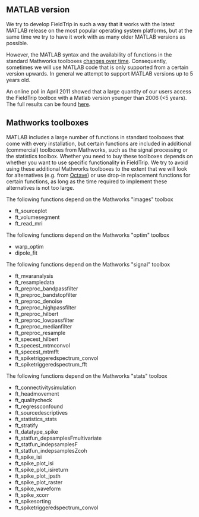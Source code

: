 ## MATLAB version

We try to develop FieldTrip in such a way that it works with the latest MATLAB release on the most popular operating system platforms, but at the same time we try to have it work with as many older MATLAB versions as possible.

However, the MATLAB syntax and the availability of functions in the standard Mathworks toolboxes [changes over time](http://www.mathworks.com/help/matlab/release-notes.html). Consequently, sometimes we will use MATLAB code that is only supported from a certain version upwards. In general we attempt to support MATLAB versions up to 5 years old.

An online poll in April 2011 showed that a large quantity of our users access the FieldTrip toolbox with a Matlab version younger than 2006 (<5 years). The full results can be found [here](http://bugzilla.fieldtriptoolbox.org/attachment.cgi?id=45).

## Mathworks toolboxes

MATLAB includes a large number of functions in standard toolboxes that come with every installation, but certain functions are included in additional (commercial) toolboxes from Mathworks, such as the signal processing or the statistics toolbox. Whether you need to buy these toolboxes depends on whether you want to use specific functionality in FieldTrip. We try to avoid using these additional Mathworks toolboxes to the extent that we will look for alternatives (e.g. from [Octave](http://www.gnu.org/software/octave)) or use drop-in replacement functions for certain functions, as long as the time required to implement these alternatives is not too large.

The following functions depend on the Mathworks "images" toolbox

- ft_sourceplot
- ft_volumesegment
- ft_read_mri

The following functions depend on the Mathworks "optim" toolbox

- warp_optim
- dipole_fit

The following functions depend on the Mathworks "signal" toolbox

- ft_mvaranalysis
- ft_resampledata
- ft_preproc_bandpassfilter
- ft_preproc_bandstopfilter
- ft_preproc_denoise
- ft_preproc_highpassfilter
- ft_preproc_hilbert
- ft_preproc_lowpassfilter
- ft_preproc_medianfilter
- ft_preproc_resample
- ft_specest_hilbert
- ft_specest_mtmconvol
- ft_specest_mtmfft
- ft_spiketriggeredspectrum_convol
- ft_spiketriggeredspectrum_fft

The following functions depend on the Mathworks "stats" toolbox

- ft_connectivitysimulation
- ft_headmovement
- ft_qualitycheck
- ft_regressconfound
- ft_sourcedescriptives
- ft_statistics_stats
- ft_stratify
- ft_datatype_spike
- ft_statfun_depsamplesFmultivariate
- ft_statfun_indepsamplesF
- ft_statfun_indepsamplesZcoh
- ft_spike_isi
- ft_spike_plot_isi
- ft_spike_plot_isireturn
- ft_spike_plot_jpsth
- ft_spike_plot_raster
- ft_spike_waveform
- ft_spike_xcorr
- ft_spikesorting
- ft_spiketriggeredspectrum_convol
